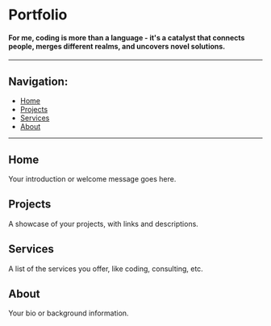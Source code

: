 # Portfolio


#### For me, coding is more than a language - it's a catalyst that connects people, merges different realms, and uncovers novel solutions.

---

## Navigation:
- [Home](#home)
- [Projects](#projects)
- [Services](#services)
- [About](#about)

---

## Home
Your introduction or welcome message goes here.

## Projects
A showcase of your projects, with links and descriptions.

## Services
A list of the services you offer, like coding, consulting, etc.

## About
Your bio or background information.



